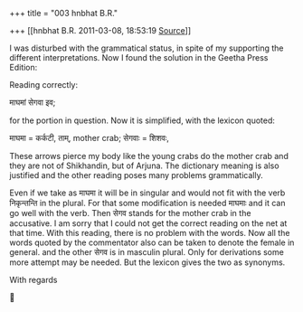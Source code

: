 +++
title = "003 hnbhat B.R."

+++
[[hnbhat B.R.	2011-03-08, 18:53:19 [Source](https://groups.google.com/g/samskrita/c/L5LRbgRnkYw)]]



I was disturbed with the grammatical status, in spite of my supporting the different interpretations. Now I found the solution in the Geetha Press Edition:

  

Reading correctly:

  

माघमां सेगवा इव;

  

for the portion in question. Now it is simplified, with the lexicon quoted:

  

माघमा = कर्कटी, ताम्, mother crab; सेगवाः = शिशवः,

These arrows pierce my body like the young crabs do the mother crab and they are not of Shikhandin, but of Arjuna. The dictionary meaning is also justified and the other reading poses many problems grammatically.

  

Even if we take as माघमा it will be in singular and would not fit with the verb निकृन्तन्ति in the plural. For that some modification is needed माघमाः and it can go well with the verb. Then सेगव stands for the mother crab in the accusative. I am sorry that I could not get the correct reading on the net at that time. With this reading, there is no problem with the words. Now all the words quoted by the commentator also can be taken to denote the female in general. and the other सेगव is in masculin plural. Only for derivations some more attempt may be needed. But the lexicon gives the two as synonyms.

  

With regards



